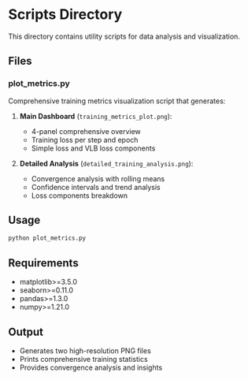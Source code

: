 # Scripts Directory

This directory contains utility scripts for data analysis and visualization.

## Files

### plot_metrics.py
Comprehensive training metrics visualization script that generates:

1. **Main Dashboard** (`training_metrics_plot.png`):
   - 4-panel comprehensive overview
   - Training loss per step and epoch
   - Simple loss and VLB loss components

2. **Detailed Analysis** (`detailed_training_analysis.png`):
   - Convergence analysis with rolling means
   - Confidence intervals and trend analysis
   - Loss components breakdown

## Usage

```bash
python plot_metrics.py
```

## Requirements

- matplotlib>=3.5.0
- seaborn>=0.11.0
- pandas>=1.3.0
- numpy>=1.21.0

## Output

- Generates two high-resolution PNG files
- Prints comprehensive training statistics
- Provides convergence analysis and insights 